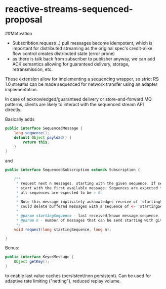 # reactive-streams-sequenced-proposal

##Motivation
- Subscribtion.request(..) pull messages become idempotent, which is important for distributed streaming as the original spec's credit-alike flow control creates distributed state (error prone)
- as there is talk back from subscriber to publisher anyway, we can add ACK semantics allowing for guaranteed delivery, storage, retransmission, etc.

These extension allow for implementing a sequencing wrapper, so strict RS 1.0 streams can be made sequenced for network transfer using an adapter implementation.

In case of acknowledged/guaranteed delivery or store-and-forward MQ patterns, clients are likely to interact with the sequenced stream API directly.

Basically adds

```java
public interface SequencedMessage {
    long sequence();
    default Object payload() {
        return this;
    }
}
```
and

```java
public interface SequencedSubscription extends Subscription {

    /**
     * request next n messages, starting with the given sequence. If sequence is <= 0,
     * start with the first available message. Sequences are expected to be strictly ordered and increment by 1,
     * all sequences are expected to be > 0.
     *
     * Note this message implicitely acknowledges receive of 'startingSequence'. This means a buffering publisher
     * could delete buffered messages with a sequence of <= 'startingSequence'
     *
     * @param startingSequence - last received/known message sequence.
     * @param n - number of messages that can be send starting with given sequence
     */
    void request(long startingSequence, long n);

}
```

Bonus:

```java
public interface KeyedMessage {
    Object getKey();
}
```

to enable last value caches (persistent/non persistent). Can be used for adaptive rate limiting ("netting"), reduced replay volume.
